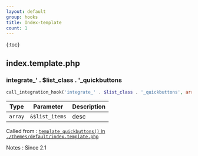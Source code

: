 ```yaml
---
layout: default
group: hooks
title: Index-template
count: 1
---
```

{:toc}
## index.template.php
### integrate_' . $list_class . '_quickbuttons

```php
call_integration_hook('integrate_' . $list_class . '_quickbuttons', array(&$list_items))
```

Type|Parameter|Description
---|---|---
`array`|`&$list_items`|desc

Called from
: [`template_quickbuttons()` in `./Themes/default/index.template.php`](../docs/index-template.html#template_quickbuttons)

Notes
: Since 2.1

